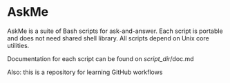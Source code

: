 # AskMe
AskMe is a suite of Bash scripts for ask-and-answer. Each script is portable and does not need shared shell library. All scripts depend on Unix core utilities.

Documentation for each script can be found on _script_dir_/doc.md


Also: this is a repository for learning GitHub workflows
